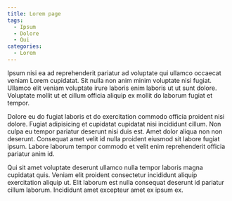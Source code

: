 ```yaml
---
title: Lorem page
tags:
  - Ipsum
  - Dolore
  - Qui
categories:
  - Lorem
---
```


Ipsum nisi ea ad reprehenderit pariatur ad voluptate qui ullamco occaecat veniam Lorem cupidatat.
Sit nulla non anim minim voluptate nisi fugiat. Ullamco elit veniam voluptate irure laboris enim
laboris ut ut sunt dolore. Voluptate mollit ut et cillum officia aliquip ex mollit do laborum
fugiat et tempor.

Dolore eu do fugiat laboris et do exercitation commodo officia proident nisi dolore. Fugiat
adipisicing et cupidatat cupidatat nisi incididunt cillum. Non culpa eu tempor pariatur deserunt
nisi duis est. Amet dolor aliqua non non deserunt. Consequat amet velit id nulla proident eiusmod
sit labore fugiat ipsum. Labore laborum tempor commodo et velit enim reprehenderit officia
pariatur anim id.

Qui sit amet voluptate deserunt ullamco nulla tempor laboris magna cupidatat quis. Veniam elit
proident consectetur incididunt aliquip exercitation aliquip ut. Elit laborum est nulla consequat
deserunt id pariatur cillum laborum. Incididunt amet excepteur amet ex ipsum ex.